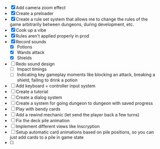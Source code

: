 - [x] Add camera zoom effect
- [x] Create a preloader
- [x] Create a rule set system that allows me to change the rules of the game arbitrarily between dungeons, during development, etc.
- [x] Cook up a vibe
- [x] Rules aren't applied properly in prod
- [x] Record sounds
  - [x] Potions
  - [x] Wands attack
  - [x] Shields
- [ ] Redo sound design
  - [ ] Impact timings
  - [ ] Indicating key gameplay moments like blocking an attack, breaking a shield, failing to drink a potion
- [ ] Add keyboard + controller input system
- [ ] Create a tutorial
- [ ] Create a dialog system
- [ ] Create a system for going dungeon to dungeon with saved progress
- [ ] Play with bendy cards
- [ ] Add a rewind mechanic (let send the player back a few turns)
- [ ] Fix the deck pile animation
- [ ] Implement different views like Inscryption
- [ ] Setup automatic card animations based on pile positions, so you can just add cards to a pile in game state
- [ ]
